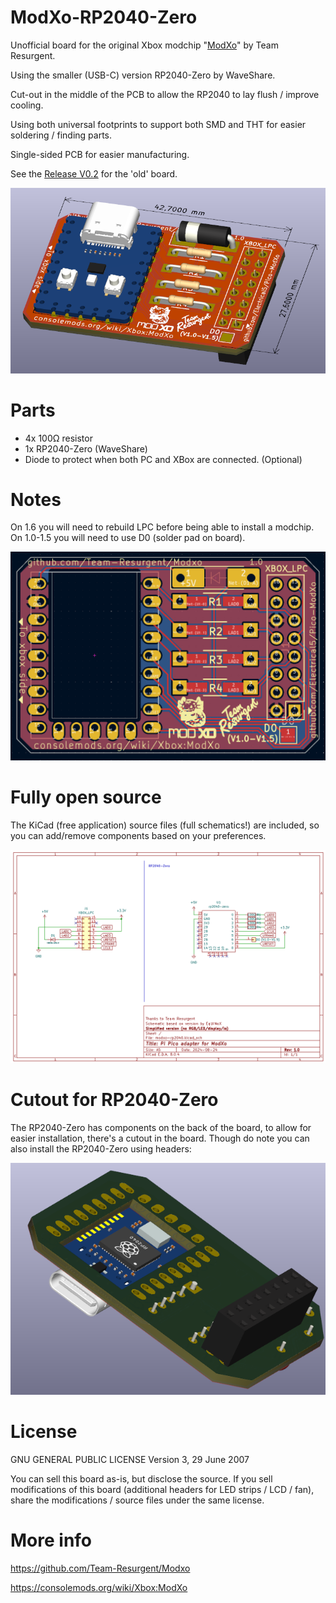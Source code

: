# ModXo-RP2040-Zero
Unofficial board for the original Xbox modchip "[ModXo](https://github.com/Team-Resurgent/Modxo)" by Team Resurgent.

Using the smaller (USB-C) version RP2040-Zero by WaveShare.

Cut-out in the middle of the PCB to allow the RP2040 to lay flush / improve cooling.

Using both universal footprints to support both SMD and THT for easier soldering / finding parts.

Single-sided PCB for easier manufacturing.

See the [Release V0.2](https://github.com/Electrical5/ModXo-RP2040-Zero/releases/tag/V0.2) for the 'old' board.

![3d](3d.png)

# Parts
- 4x 100Ω resistor
- 1x RP2040-Zero (WaveShare)
- Diode to protect when both PC and XBox are connected. (Optional)

# Notes
On 1.6 you will need to rebuild LPC before being able to install a modchip.
On 1.0-1.5 you will need to use D0 (solder pad on board).

![2d](pcb.png)

# Fully open source

The KiCad (free application) source files (full schematics!) are included, so you can add/remove components based on your preferences.

![schematics](schematics.png)

# Cutout for RP2040-Zero

The RP2040-Zero has components on the back of the board, to allow for easier installation, there's a cutout in the board.
Though do note you can also install the RP2040-Zero using headers:

![flush](flush.png)

# License

GNU GENERAL PUBLIC LICENSE
Version 3, 29 June 2007

You can sell this board as-is, but disclose the source.
If you sell modifications of this board (additional headers for LED strips / LCD / fan), share the modifications / source files under the same license.

# More info

https://github.com/Team-Resurgent/Modxo

https://consolemods.org/wiki/Xbox:ModXo

